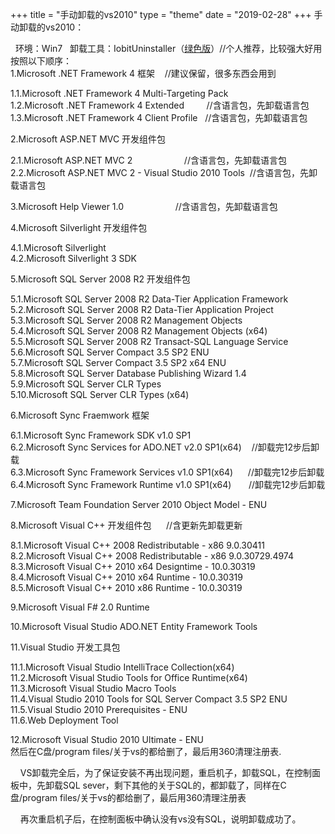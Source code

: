 +++
title = "手动卸载的vs2010"
type = "theme"
date = "2019-02-28"
+++
手动卸载的vs2010：

&nbsp;&nbsp;环境：Win7&nbsp;&nbsp; 卸载工具：IobitUninstaller（<a href="https://www.baidu.com/s?wd=%E7%BB%BF%E8%89%B2%E7%89%88&amp;tn=24004469_oem_dg&amp;rsv_dl=gh_pl_sl_csd" target="_blank">绿色版</a>）//个人推荐，比较强大好用<br />按照以下顺序：<br />1.Microsoft .NET Framework 4 框架&nbsp;&nbsp;&nbsp; //建议保留，很多东西会用到

1.1.Microsoft .NET Framework 4 Multi-Targeting Pack<br />1.2.Microsoft .NET Framework 4 Extended&nbsp;&nbsp;&nbsp;&nbsp;&nbsp;&nbsp;&nbsp;&nbsp; //含语言包，先卸载语言包<br />1.3.Microsoft .NET Framework 4 Client Profile&nbsp;&nbsp; //含语言包，先卸载语言包

2.Microsoft ASP.NET MVC 开发组件包

2.1.Microsoft ASP.NET MVC 2&nbsp;&nbsp;&nbsp;&nbsp;&nbsp;&nbsp;&nbsp;&nbsp;&nbsp;&nbsp;&nbsp;&nbsp;&nbsp;&nbsp;&nbsp;&nbsp;&nbsp;&nbsp;&nbsp;&nbsp; //含语言包，先卸载语言包<br />2.2.Microsoft ASP.NET MVC 2 - Visual Studio 2010 Tools&nbsp; //含语言包，先卸载语言包

3.Microsoft Help Viewer 1.0&nbsp;&nbsp;&nbsp;&nbsp;&nbsp;&nbsp;&nbsp;&nbsp;&nbsp;&nbsp;&nbsp;&nbsp;&nbsp;&nbsp;&nbsp;&nbsp;&nbsp;&nbsp;&nbsp;&nbsp; //含语言包，先卸载语言包

4.Microsoft Silverlight 开发组件包

4.1.Microsoft Silverlight<br />4.2.Microsoft Silverlight 3 SDK

5.Microsoft SQL Server 2008 R2 开发组件包

5.1.Microsoft SQL Server 2008 R2 Data-Tier Application Framework<br />5.2.Microsoft SQL Server 2008 R2 Data-Tier Application Project<br />5.3.Microsoft SQL Server 2008 R2 Management Objects<br />5.4.Microsoft SQL Server 2008 R2 Management Objects (x64)<br />5.5.Microsoft SQL Server 2008 R2 Transact-SQL Language Service<br />5.6.Microsoft SQL Server Compact 3.5 SP2 ENU<br />5.7.Microsoft SQL Server Compact 3.5 SP2 x64 ENU<br />5.8.Microsoft SQL Server Database Publishing Wizard 1.4<br />5.9.Microsoft SQL Server CLR Types<br />5.10.Microsoft SQL Server CLR Types (x64)

6.Microsoft Sync Fraemwork 框架

6.1.Microsoft Sync Framework SDK v1.0 SP1<br />6.2.Microsoft Sync Services for ADO.NET v2.0 SP1(x64)&nbsp;&nbsp;&nbsp; //卸载完12步后卸载<br />6.3.Microsoft Sync Framework Services v1.0 SP1(x64)&nbsp;&nbsp;&nbsp;&nbsp;&nbsp; //卸载完12步后卸载<br />6.4.Microsoft Sync Framework Runtime v1.0 SP1(x64)&nbsp;&nbsp;&nbsp;&nbsp;&nbsp;&nbsp; //卸载完12步后卸载

7.Microsoft Team Foundation Server 2010 Object Model - ENU

8.Microsoft Visual C++ 开发组件包&nbsp;&nbsp;&nbsp;&nbsp;&nbsp; //含更新先卸载更新

8.1.Microsoft Visual C++ 2008 Redistributable - x86 9.0.30411<br />8.2.Microsoft Visual C++ 2008 Redistributable - x86 9.0.30729.4974<br />8.3.Microsoft Visual C++ 2010 x64 Designtime - 10.0.30319<br />8.4.Microsoft Visual C++ 2010 x64 Runtime - 10.0.30319<br />8.5.Microsoft Visual C++ 2010 x86 Runtime - 10.0.30319

9.Microsoft Visual F# 2.0 Runtime

10.Microsoft Visual Studio ADO.NET Entity Framework Tools

11.Visual Studio 开发工具包

11.1.Microsoft Visual Studio IntelliTrace Collection(x64)<br />11.2.Microsoft Visual Studio Tools for Office Runtime(x64)<br />11.3.Microsoft Visual Studio Macro Tools<br />11.4.Visual Studio 2010 Tools for SQL Server Compact 3.5 SP2 ENU<br />11.5.Visual Studio 2010 Prerequisites - ENU<br />11.6.Web Deployment Tool

12.Microsoft Visual Studio 2010 Ultimate - ENU<br />然后在C盘/program files/关于vs的都给删了，最后用360清理注册表.

&nbsp;&nbsp;&nbsp; VS卸载完全后，为了保证安装不再出现问题，重启机子，卸载SQL，在控制面板中，先卸载SQL sever，剩下其他的关于SQL的，都卸载了，同样在C盘/program files/关于vs的都给删了，最后用360清理注册表

&nbsp;&nbsp;&nbsp; 再次重启机子后，在控制面板中确认没有vs没有SQL，说明卸载成功了。